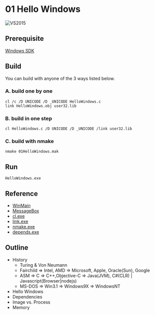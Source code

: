 # 01 Hello Windows

![VS2015](https://assets.windowsphone.com/db658987-b7ca-43aa-885c-fd4426fb6962/Downloads-VS_InvariantCulture_Default.png)

## Prerequisite
[Windows SDK](https://dev.windows.com/en-us/downloads)

## Build
You can build with anyone of the 3 ways listed below.

### A. build one by one
```SHELL
cl /c /D UNICODE /D _UNICODE HelloWindows.c
link HelloWindows.obj user32.lib
```

### B. build in one step
```SHELL
cl HelloWindows.c /D UNICODE /D _UNICODE /link user32.lib
```

### C. build with nmake
```SHELL
nmake 01HelloWindows.mak
```

## Run
```SHELL
HelloWindows.exe
```

## Reference
+ [WinMain](https://msdn.microsoft.com/en-us/library/windows/desktop/ms633559.aspx)
+ [MessageBox](https://msdn.microsoft.com/en-us/library/windows/desktop/ms645505.aspx)
+ [cl.exe](https://msdn.microsoft.com/en-us/library/19z1t1wy.aspx)
+ [link.exe](https://msdn.microsoft.com/en-us/library/y0zzbyt4.aspx)
+ [nmake.exe](https://msdn.microsoft.com/en-us/library/dd9y37ha.aspx)
+ [depends.exe](http://dependencywalker.com/)

## Outline
+ History
    - Turing & Von Neumann
    - Fairchild => Intel, AMD => Microsoft, Apple, Oracle(Sun), Google
    - ASM => C => C++,Objective-C => Java(JVM), C#(CLR) | Javascript(Browser|nodejs)
    - MS-DOS => Win3.1 => Windows9X => WindowsNT
+ Hello Windows
+ Dependencies
+ Image vs. Process
+ Memory
